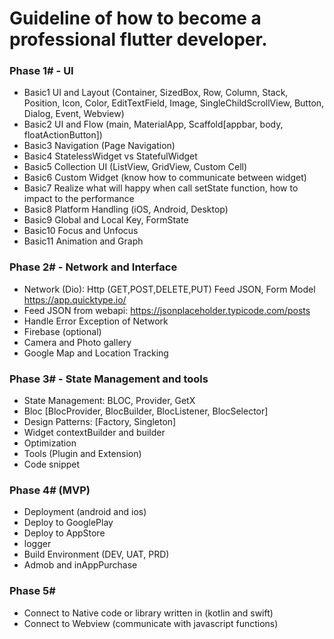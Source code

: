 # Guideline of how to become a professional flutter developer.

### Phase 1# - UI

- Basic1 UI and Layout (Container, SizedBox, Row, Column, Stack, Position, Icon, Color, EditTextField, Image, SingleChildScrollView, Button, Dialog, Event, Webview)
- Basic2 UI and Flow (main, MaterialApp, Scaffold[appbar, body, floatActionButton])
- Basic3 Navigation (Page Navigation)
- Basic4 StatelessWidget vs StatefulWidget
- Basic5 Collection UI (ListView, GridView, Custom Cell)
- Basic6 Custom Widget (know how to communicate between widget)
- Basic7 Realize what will happy when call setState function, how to impact to the performance
- Basic8 Platform Handling (iOS, Android, Desktop)
- Basic9 Global and Local Key, FormState
- Basic10 Focus and Unfocus
- Basic11 Animation and Graph


### Phase 2# - Network and Interface

- Network (Dio): Http (GET,POST,DELETE,PUT) Feed JSON, Form Model https://app.quicktype.io/
- Feed JSON from webapi: https://jsonplaceholder.typicode.com/posts
- Handle Error Exception of Network
- Firebase (optional)
- Camera and Photo gallery
- Google Map and Location Tracking

### Phase 3# - State Management and tools

- State Management: BLOC, Provider, GetX
- Bloc [BlocProvider, BlocBuilder, BlocListener, BlocSelector]
- Design Patterns: [Factory, Singleton]
- Widget contextBuilder and builder
- Optimization
- Tools (Plugin and Extension)
- Code snippet

### Phase 4# (MVP)

- Deployment (android and ios)
- Deploy to GooglePlay
- Deploy to AppStore
- logger
- Build Environment (DEV, UAT, PRD)
- Admob and inAppPurchase

### Phase 5#

- Connect to Native code or library written in (kotlin and swift)
- Connect to Webview (communicate with javascript functions)

